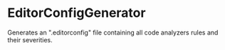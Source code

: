 # EditorConfigGenerator
Generates an ".editorconfig" file containing all code analyzers rules and their severities.
